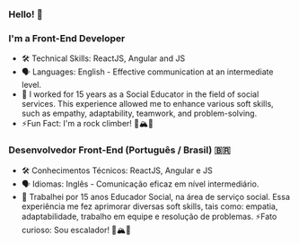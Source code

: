### Hello! 👋 

### I'm a Front-End Developer

- 🛠 Technical Skills: ReactJS, Angular and JS
- 🗣 Languages: English - Effective communication at an intermediate level. 
- 👷 I worked for 15 years as a Social Educator in the field of social services. This experience allowed me to enhance various soft skills, such as empathy, adaptability, teamwork, and problem-solving.
- ⚡Fun Fact: I'm a rock climber! 🧗🏔🌲

### Desenvolvedor Front-End (Português / Brasil) 🇧🇷
- 🛠 Conhecimentos Técnicos: ReactJS, Angular e JS
- 🗣 Idiomas: Inglês - Comunicação eficaz em nível intermediário.
- 👷 Trabalhei por 15 anos Educador Social, na área de serviço social. Essa experiência me fez aprimorar diversas soft skills, tais como: empatia, adaptabilidade, trabalho em equipe e resolução de problemas.
⚡Fato curioso: Sou escalador! 🧗🏔🌲
